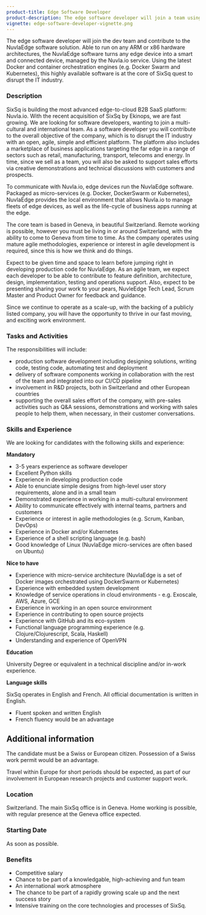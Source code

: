 ```yaml
---
product-title: Edge Software Developer
product-description: The edge software developer will join a team using Python and the latest container technology, such as Docker and Kubernetes, to further develop the NuvlaEdge software, which turns any edge device into a smart and connected device, managed by the Nuvla.io service.
vignette: edge-software-developer-vignette.png
---
```


The edge software developer will join the dev team and contribute to the NuvlaEdge software solution. Able to run on any ARM or x86 hardware architectures, the NuvlaEdge software turns any edge device into a smart and connected device, managed by the Nuvla.io service. Using the latest Docker and container orchestration engines (e.g. Docker Swarm and Kubernetes), this highly available software is at the core of SixSq quest to disrupt the IT industry.

### Description

SixSq is building the most advanced edge-to-cloud B2B SaaS platform: Nuvla.io.  With the recent acquisition of SixSq by Ekinops, we are fast growing. We are looking for software developers, wanting to join a multi-cultural and international team.  As a software developer you will contribute to the overall objective of the company, which is to disrupt the IT industry with an open, agile, simple and efficient platform. The platform also includes a marketplace of business applications targeting the far edge in a range of sectors such as retail, manufacturing, transport, telecoms and energy.  In time, since we sell as a team, you will also be asked to support sales efforts via creative demonstrations and technical discussions with customers and prospects.

To communicate with Nuvla.io, edge devices run the NuvlaEdge software.  Packaged as micro-services (e.g. Docker, DockerSwarm or Kubernetes), NuvlaEdge provides the local environment that allows Nuvla.io to manage fleets of edge devices, as well as the life-cycle of business apps running at the edge.

The core team is based in Geneva, in beautiful Switzerland. Remote working is possible, however you must be living in or around Switzerland, with the ability to come to Geneva from time to time. As the company operates using mature agile methodologies, experience or interest in agile development is required, since this is how we think and do things.

Expect to be given time and space to learn before jumping right in developing production code for NuvlaEdge. As an agile team, we expect each developer to be able to contribute to feature definition, architecture, design, implementation, testing and operations support.  Also, expect to be presenting sharing your work to your pears, NuvleEdge Tech Lead, Scrum Master and Product Owner for feedback and guidance.

Since we continue to operate as a scale-up, with the backing of a publicly listed company, you will have the opportunity to thrive in our fast moving, and exciting work environment.


### Tasks and Activities

The responsibilities will include:

- production software development including designing solutions, writing code, testing code, automating test and deployment
- delivery of software components working in collaboration with the rest of the team and integrated into our CI/CD pipeline
- involvement in R&D projects, both in Switzerland and other European countries
- supporting the overall sales effort of the company, with pre-sales activities such as Q&A sessions, demonstrations and working with sales people to help them, when necessary, in their customer conversations.


### Skills and Experience

We are looking for candidates with the following skills and experience:  


**Mandatory**

- 3-5 years experience as software developer
- Excellent Python skills
- Experience in developing production code
- Able to enunciate simple designs from high-level user story requirements, alone and in a small team
- Demonstrated experience in working in a multi-cultural environment
- Ability to communicate effectively with internal teams, partners and customers
- Experience or interest in agile methodologies (e.g. Scrum, Kanban, DevOps)
- Experience in Docker and/or Kubernetes
- Experience of a shell scripting language (e.g. bash)
- Good knowledge of Linux (NuvlaEdge micro-services are often based on Ubuntu)


**Nice to have**

- Experience with micro-service architecture (NuvlaEdge is a set of Docker images orchestrated using DockerSwarm or Kubernetes)
- Experience with embedded system development
- Knowledge of service operations in cloud environments - e.g. Exoscale, AWS, Azure, GCE
- Experience in working in an open source environment
- Experience in contributing to open source projects
- Experience with GitHub and its eco-system
- Functional language programming experience (e.g. Clojure/Clojurescript, Scala, Haskell)
- Understanding and experience of OpenVPN


**Education**

University Degree or equivalent in a technical discipline and/or in-work experience.


**Language skills**

SixSq operates in English and French. All official documentation is written in English.

- Fluent spoken and written English
- French fluency would be an advantage


## Additional information

The candidate must be a Swiss or European citizen. Possession of a Swiss work permit would be an advantage.

Travel within Europe for short periods should be expected, as part of our involvement in European research projects and customer support work.

### Location

Switzerland. The main SixSq office is in Geneva. Home working is possible, with regular presence at the Geneva office expected.

### Starting Date

As soon as possible.

### Benefits

- Competitive salary
- Chance to be part of a knowledgable, high-achieving and fun team
- An international work atmosphere
- The chance to be part of a rapidly growing scale up and the next success story
- Intensive training on the core technologies and processes of SixSq.
